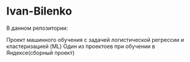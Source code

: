 # Ivan-Bilenko
В данном репозитории:

Проект машинного обучения с задачей логистической регрессии и кластеризацией (ML)
Один из проектоев при обучении в Яндексе(сборный проект)
